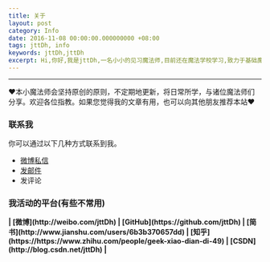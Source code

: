 ```yaml
---
title: 关于
layout: post
category: Info
date: 2016-11-08 00:00:00.000000000 +08:00
tags: jttDh, info
keywords: jttDh,jttDh
excerpt: Hi,你好,我是jttDh,一名小小的见习魔法师,目前还在魔法学校学习,致力于基础魔法的研究和应用,努力成为一名优秀的魔法师。
---
```


******

❤本小魔法师会坚持原创的原则，不定期地更新，将日常所学，与诸位魔法师们分享。欢迎各位指教。如果您觉得我的文章有用，也可以向其他朋友推荐本站❤

### 联系我

你可以通过以下几种方式联系到我。

* [微博私信](http://weibo.com/jttDh)
* [发邮件](mailto:nihaoworld@outlook.com)
* 发评论

### 我活动的平台(有些不常用)

<strong>
| [微博](http://weibo.com/jttDh)
| [GitHub](https://github.com/jttDh)
| [简书](http://www.jianshu.com/users/6b3b370657dd)
| [知乎](https://https://www.zhihu.com/people/geek-xiao-dian-di-49)
| [CSDN](http://blog.csdn.net/jttDh)
| 
</strong>



